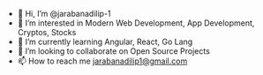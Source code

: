 - 👋 Hi, I’m @jarabanadilip-1
- 👀 I’m interested in Modern Web Development, App Development, Cryptos, Stocks
- 🌱 I’m currently learning Angular, React, Go Lang
- 💞️ I’m looking to collaborate on Open Source Projects
- 📫 How to reach me jarabanadilip1@gmail.com

<!---
jarabanadilip-1/jarabanadilip-1 is a ✨ special ✨ repository because its `README.md` (this file) appears on your GitHub profile.
You can click the Preview link to take a look at your changes.
--->
